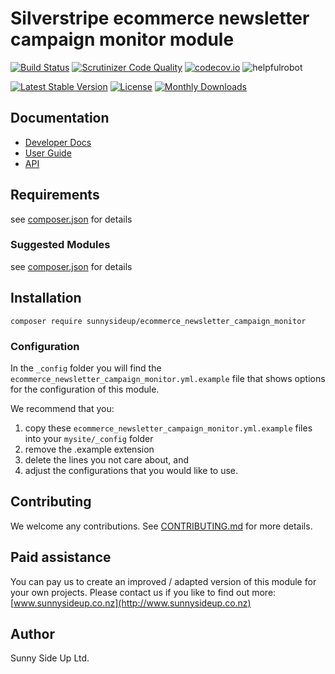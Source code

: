 # Silverstripe ecommerce newsletter campaign monitor module
[![Build Status](https://travis-ci.org/sunnysideup/silverstripe-ecommerce_newsletter_campaign_monitor.svg?branch=master)](https://travis-ci.org/sunnysideup/silverstripe-ecommerce_newsletter_campaign_monitor)
[![Scrutinizer Code Quality](https://scrutinizer-ci.com/g/sunnysideup/silverstripe-ecommerce_newsletter_campaign_monitor/badges/quality-score.png?b=master)](https://scrutinizer-ci.com/g/sunnysideup/silverstripe-ecommerce_newsletter_campaign_monitor/?branch=master)
[![codecov.io](https://codecov.io/github/sunnysideup/silverstripe-ecommerce_newsletter_campaign_monitor/coverage.svg?branch=master)](https://codecov.io/github/sunnysideup/silverstripe-ecommerce_newsletter_campaign_monitor?branch=master)
![helpfulrobot](https://helpfulrobot.io/sunnysideup/ecommerce_newsletter_campaign_monitor/badge)

[![Latest Stable Version](https://poser.pugx.org/sunnysideup/ecommerce_newsletter_campaign_monitor/version)](https://packagist.org/packages/sunnysideup/ecommerce_newsletter_campaign_monitor)
[![License](https://poser.pugx.org/sunnysideup/ecommerce_newsletter_campaign_monitor/license)](https://packagist.org/packages/sunnysideup/ecommerce_newsletter_campaign_monitor)
[![Monthly Downloads](https://poser.pugx.org/sunnysideup/ecommerce_newsletter_campaign_monitor/d/monthly)](https://packagist.org/packages/sunnysideup/ecommerce_newsletter_campaign_monitor)


## Documentation



 * [Developer Docs](docs/en/INDEX.md)
 * [User Guide](docs/en/userguide.md)
 * [API](http://ssmods.com/apis/ecommerce_newsletter_campaign_monitor/docs/en/api/)

## Requirements



see [composer.json](composer.json) for details

### Suggested Modules



see [composer.json](composer.json) for details


## Installation


```
composer require sunnysideup/ecommerce_newsletter_campaign_monitor
```

### Configuration



In the `_config` folder you will find the `ecommerce_newsletter_campaign_monitor.yml.example`
file that shows options for the configuration of this module.

We recommend that you:

  1. copy these `ecommerce_newsletter_campaign_monitor.yml.example` files into your
`mysite/_config` folder
  2. remove the .example extension
  3. delete the lines you not care about, and
  4. adjust the configurations that you would like to use.


## Contributing



We welcome any contributions. See [CONTRIBUTING.md](CONTRIBUTING.md) for more details.

## Paid assistance



You can pay us to create an improved / adapted version of this module for your own projects.  Please contact us if you like to find out more: [www.sunnysideup.co.nz](http://www.sunnysideup.co.nz)

## Author



Sunny Side Up Ltd.
